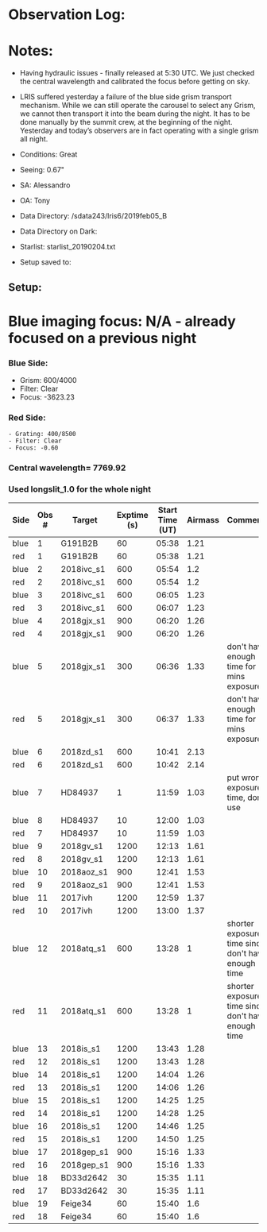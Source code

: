 # Observation Log:

# Notes:
* Having hydraulic issues - finally released at 5:30 UTC. We just checked the central wavelength and calibrated the focus before getting on sky.
* LRIS suffered yesterday a failure of the blue side grism transport mechanism. 
While we can still operate the carousel to select any Grism, we cannot then transport it into the beam during the night.
It has to be done manually by the summit crew, at the beginning of the night.
Yesterday and today’s observers are in fact operating with a single grism all night.

* Conditions: Great
* Seeing: 0.67"
* SA: Alessandro
* OA: Tony
* Data Directory: /sdata243/lris6/2019feb05_B
* Data Directory on Dark:
* Starlist: starlist_20190204.txt
* Setup saved to:

## Setup:
# Blue imaging focus: N/A - already focused on a previous night

### Blue Side:
   - Grism: 600/4000
   - Filter: Clear
   - Focus: -3623.23

### Red Side:
    - Grating: 400/8500
    - Filter: Clear
    - Focus: -0.60
    
### Central wavelength= 7769.92
### Used longslit_1.0 for the whole night

| Side | Obs #     | Target    | Exptime (s) | Start Time (UT) | Airmass | Comments                                                   |
|------|-----------|-----------|-------------|-----------------|---------|------------------------------------------------------------|
| blue | 1 | G191B2B    | 60  | 05:38 | 1.21 | 
| red  | 1 | G191B2B    | 60  | 05:38 | 1.21 |
| blue | 2 | 2018ivc_s1 | 600 | 05:54 | 1.2  |
| red  | 2 | 2018ivc_s1 | 600 | 05:54 | 1.2  |
| blue | 3 | 2018ivc_s1 | 600 | 06:05 | 1.23 |
| red  | 3 | 2018ivc_s1 | 600 | 06:07 | 1.23 |
| blue | 4 | 2018gjx_s1 | 900 | 06:20 | 1.26 |
| red  | 4 | 2018gjx_s1 | 900 | 06:20 | 1.26 |
| blue | 5 | 2018gjx_s1 | 300 | 06:36 | 1.33 |don't have enough time for 15 mins exposure| 
| red  | 5 | 2018gjx_s1 | 300 | 06:37 | 1.33 |don't have enough time for 15 mins exposure|
| blue | 6 | 2018zd_s1  | 600 | 10:41 | 2.13 |
| red  | 6 | 2018zd_s1  | 600 | 10:42 | 2.14 |
| blue | 7 | HD84937    | 1   | 11:59 | 1.03 |put wrong exposure time, don't use|
| blue | 8 | HD84937    | 10  | 12:00 | 1.03 |
| red  | 7 | HD84937    | 10  | 11:59 | 1.03 |
| blue | 9 | 2018gv_s1  | 1200| 12:13 | 1.61 |
| red  | 8 | 2018gv_s1  | 1200| 12:13 | 1.61 |
| blue | 10| 2018aoz_s1 | 900 | 12:41 | 1.53 |
| red  | 9 | 2018aoz_s1 | 900 | 12:41 | 1.53 |
| blue | 11| 2017ivh    | 1200| 12:59 | 1.37 |
| red  | 10| 2017ivh    | 1200| 13:00 | 1.37 |
| blue | 12| 2018atq_s1 | 600 | 13:28 | 1    |shorter exposure time since don't have enough time|
| red  | 11| 2018atq_s1 | 600 | 13:28 | 1    |shorter exposure time since don't have enough time|
| blue | 13| 2018is_s1  | 1200| 13:43 | 1.28 |
| red  | 12| 2018is_s1  | 1200| 13:43 | 1.28 |
| blue | 14| 2018is_s1  | 1200| 14:04 | 1.26 |
| red  | 13| 2018is_s1  | 1200| 14:06 | 1.26 |
| blue | 15| 2018is_s1  | 1200| 14:25 | 1.25 |
| red  | 14| 2018is_s1  | 1200| 14:28 | 1.25 |
| blue | 16| 2018is_s1  | 1200| 14:46 | 1.25 |
| red  | 15| 2018is_s1  | 1200| 14:50 | 1.25 |
| blue | 17| 2018gep_s1 | 900 | 15:16 | 1.33 |
| red  | 16| 2018gep_s1 | 900 | 15:16 | 1.33 |
| blue | 18| BD33d2642  | 30  | 15:35 | 1.11 |
| red  | 17| BD33d2642  | 30  | 15:35 | 1.11 |
| blue | 19| Feige34    | 60  | 15:40 | 1.6  |
| red  | 18| Feige34    | 60  | 15:40 | 1.6  |
